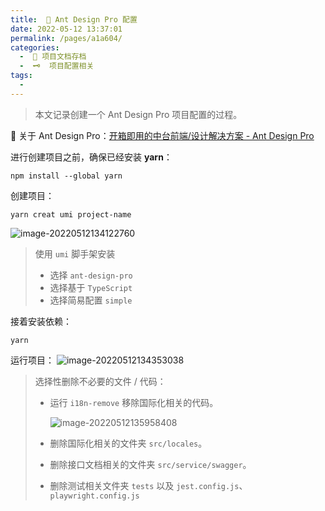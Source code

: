 ```yaml
---
title:  📍 Ant Design Pro 配置
date: 2022-05-12 13:37:01
permalink: /pages/a1a604/
categories:
  -  📮 项目文档存档
  -  🗝  项目配置相关
tags:
  - 
---
```

> 本文记录创建一个 Ant Design Pro 项目配置的过程。

🍞 关于 Ant Design Pro：[开箱即用的中台前端/设计解决方案 - Ant Design Pro](https://pro.ant.design/zh-CN/)



进行创建项目之前，确保已经安装 **yarn**：

```shell
npm install --global yarn
```



创建项目：
```shell
yarn creat umi project-name
```

![image-20220512134122760](https://cdn.jsdelivr.net/gh/simon1uo/image-flow@master/image/4DgxY5.png)

> 使用 `umi` 脚手架安装
>
> + 选择 `ant-design-pro`
> + 选择基于 `TypeScript`
> + 选择简易配置 `simple`



接着安装依赖： 

```shell
yarn
```



运行项目：
![image-20220512134353038](https://cdn.jsdelivr.net/gh/simon1uo/image-flow@master/image/xtZXaI.png)





> 选择性删除不必要的文件 / 代码：
>
> + 运行 `i18n-remove` 移除国际化相关的代码。
>
>   ![image-20220512135958408](https://cdn.jsdelivr.net/gh/simon1uo/image-flow@master/image/XZKegR.png)
>
> + 删除国际化相关的文件夹 `src/locales`。
>
> + 删除接口文档相关的文件夹 `src/service/swagger`。
>
> + 删除测试相关文件夹 `tests` 以及 `jest.config.js`、`playwright.config.js`
